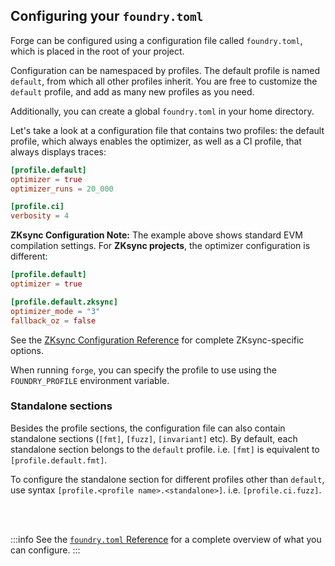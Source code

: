 ## Configuring your `foundry.toml`

Forge can be configured using a configuration file called `foundry.toml`, which is placed in the root of your project.

Configuration can be namespaced by profiles. The default profile is named `default`, from which all other profiles inherit. You are free to customize the `default` profile, and add as many new profiles as you need.

Additionally, you can create a global `foundry.toml` in your home directory.

Let's take a look at a configuration file that contains two profiles: the default profile, which always enables the optimizer, as well as a CI profile, that always displays traces:

```toml
[profile.default]
optimizer = true
optimizer_runs = 20_000

[profile.ci]
verbosity = 4
```

**ZKsync Configuration Note:** The example above shows standard EVM compilation settings. For **ZKsync projects**, the optimizer configuration is different:

```toml
[profile.default]
optimizer = true

[profile.default.zksync]
optimizer_mode = "3"
fallback_oz = false
```

See the [ZKsync Configuration Reference](/config/reference/project#zksync-settings) for complete ZKsync-specific options.

When running `forge`, you can specify the profile to use using the `FOUNDRY_PROFILE` environment variable.

### Standalone sections

Besides the profile sections, the configuration file can also contain standalone sections (`[fmt]`, `[fuzz]`, `[invariant]` etc). By default, each standalone section belongs to the `default` profile.
i.e. `[fmt]` is equivalent to `[profile.default.fmt]`.

To configure the standalone section for different profiles other than `default`, use syntax `[profile.<profile name>.<standalone>]`.
i.e. `[profile.ci.fuzz]`.

<br></br>

:::info
See the [`foundry.toml` Reference](/config/reference/default-config) for a complete overview of what you can configure.
:::
